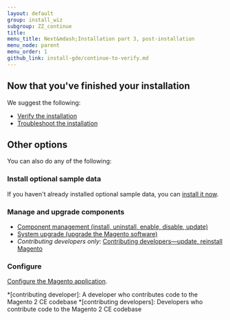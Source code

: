 ```yaml
---
layout: default
group: install_wiz 
subgroup: ZZ_continue
title: 
menu_title: Next&mdash;Installation part 3, post-installation
menu_node: parent
menu_order: 1
github_link: install-gde/continue-to-verify.md
---
```



## Now that you've finished your installation
We suggest the following:

*	<a href="{{ site.gdeurl }}install-gde/install/verify.html">Verify the installation</a>
*	<a href="{{ site.gdeurl }}install-gde/trouble/tshoot.html">Troubleshoot the installation</a>

## Other options
You can also do any of the following:

### Install optional sample data
If you haven't already installed optional sample data, you can <a href="{{ site.gdeurl }}install-gde/install/sample-data.html">install it now</a>.

### Manage and upgrade components
*	<a href="{{ site.gdeurl }}comp-mgr/compman-start.html">Component management (install, uninstall, enable, disable, update)</a>
*	<a href="{{ site.gdeurl }}comp-mgr/upgrader/upgrade-start.html">System upgrade (upgrade the Magento software)</a>
*	*Contributing developers only*: <a href="{{ site.gdeurl }}install-gde/install/cli/dev_options.html">Contributing developers&mdash;update, reinstall Magento</a>

### Configure
<a href="{{ site.gdeurl }}install-gde/install/post-install-config.html">Configure the Magento application</a>.

*[contributing developer]: A developer who contributes code to the Magento 2 CE codebase
*[contributing developers]: Developers who contribute code to the Magento 2 CE codebase